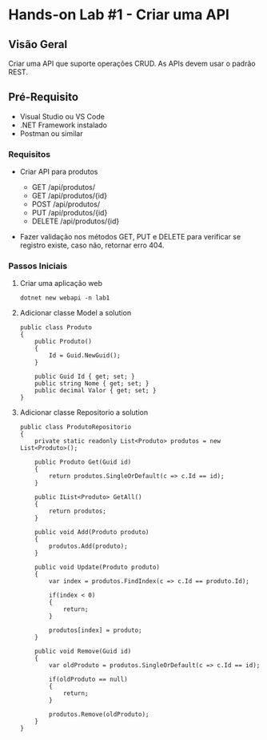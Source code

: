 # Hands-on Lab #1 - Criar uma API

## Visão Geral
Criar uma API que suporte operações CRUD. As APIs devem usar o padrão REST.

## Pré-Requisito
- Visual Studio ou VS Code
- .NET Framework instalado
- Postman ou similar

### Requisitos

- Criar API para produtos
    - GET /api/produtos/
    - GET /api/produtos/{id}
    - POST /api/produtos/
    - PUT /api/produtos/{id}
    - DELETE /api/produtos/{id}

- Fazer validação nos métodos GET, PUT e DELETE para verificar se registro existe, caso não, retornar erro 404.

### Passos Iniciais

1. Criar uma aplicação web
    ```
    dotnet new webapi -n lab1
    ```

2. Adicionar classe Model a solution
    ```
    public class Produto
    {
        public Produto()
        {
            Id = Guid.NewGuid();
        }

        public Guid Id { get; set; }
        public string Nome { get; set; }
        public decimal Valor { get; set; }
    }
    ```

3. Adicionar classe Repositorio a solution
    ```
    public class ProdutoRepositorio
    {
        private static readonly List<Produto> produtos = new List<Produto>();

        public Produto Get(Guid id)
        {
            return produtos.SingleOrDefault(c => c.Id == id);
        }

        public IList<Produto> GetAll()
        {
            return produtos;
        }

        public void Add(Produto produto)
        {
            produtos.Add(produto);
        }

        public void Update(Produto produto)
        {
            var index = produtos.FindIndex(c => c.Id == produto.Id);

            if(index < 0)
            {
                return;
            }

            produtos[index] = produto;
        }
        
        public void Remove(Guid id)
        {
            var oldProduto = produtos.SingleOrDefault(c => c.Id == id);

            if(oldProduto == null)
            {
                return;
            }

            produtos.Remove(oldProduto);
        }
    }
    ```